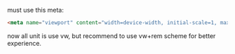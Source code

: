 must use this meta:

```html
<meta name="viewport" content="width=device-width, initial-scale=1, maximum-scale=1, minimum-scale=1, user-scalable=no">
```

now all unit is use vw, but recommend to use vw+rem scheme for better experience.